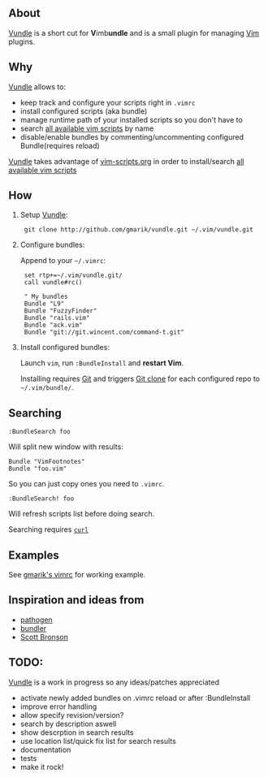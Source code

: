 ## About

[Vundle] is a short cut for **V**imb**undle** and is a small plugin for managing [Vim] plugins.

## Why
[Vundle] allows to:

- keep track and configure your scripts right in <code>.vimrc</code> 
- install configured scripts (aka bundle) 
- manage runtime path of your installed scripts so you don't have to
- search [all available vim scripts] by name
- disable/enable bundles by commenting/uncommenting configured Bundle(requires reload)

[Vundle] takes advantage of [vim-scripts.org](http://vim-scripts.org) 
in order to install/search [all available vim scripts]

## How

1. Setup [Vundle]:

        git clone http://github.com/gmarik/vundle.git ~/.vim/vundle.git

2. Configure bundles:

   Append to your <code>~/.vimrc</code>:

        set rtp+=~/.vim/vundle.git/ 
        call vundle#rc()

        " My bundles
        Bundle "L9"
        Bundle "FuzzyFinder"
        Bundle "rails.vim"
        Bundle "ack.vim"
        Bundle "git://git.wincent.com/command-t.git"

3. Install configured bundles:

   Launch <code>vim</code>, run <code>:BundleInstall</code> and **restart Vim**. 

   Installing requires [Git] and triggers [Git clone](http://gitref.org/creating/#clone) for each configured repo to <code>~/.vim/bundle/</code>.


## Searching

    :BundleSearch foo

Will split new window with results:

    Bundle "VimFootnotes"
    Bundle "foo.vim"

So you can just copy ones you need to <code>.vimrc</code>.

    :BundleSearch! foo

Will refresh scripts list before doing search.

Searching requires [<code>curl</code>](http://curl.haxx.se/)

## Examples   

   See [gmarik's vimrc](https://github.com/gmarik/vimfiles/blob/1f4f26d42f54443f1158e0009746a56b9a28b053/vimrc#L136) for working example.

## Inspiration and ideas from

* [pathogen]
* [bundler]
* [Scott Bronson](http://github.com/bronson)

## TODO:
[Vundle] is a work in progress so any ideas/patches appreciated

* activate newly added bundles on .vimrc reload or after :BundleInstall
* improve error handling
* allow specify revision/version?
* search by description aswell
* show descrption in search results
* use location list/quick fix list for search results
* documentation
* tests
* make it rock!

[Vundle]:http://github.com/gmarik/vundle
[Pathogen]:http://github.com/tpope/vim-pathogen/
[Bundler]:http://github.com/wycats/bundler/
[Vim]:http://vim.org
[Git]:http://git-scm.com
[all available vim scripts]:http://vim-scripts.org/scripts.html
